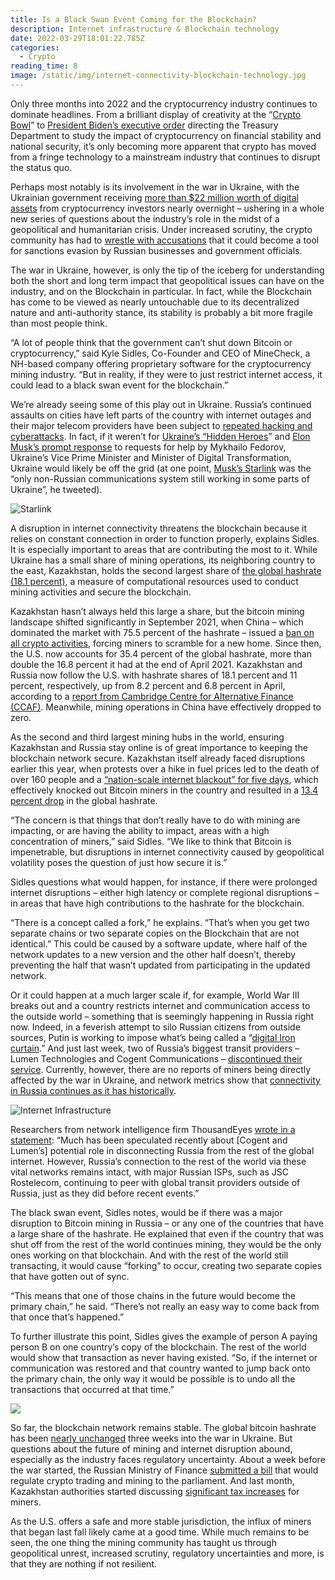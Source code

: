 ```yaml
---
title: Is a Black Swan Event Coming for the Blockchain?
description: Internet infrastructure & Blockchain technology
date: 2022-03-29T18:01:22.785Z
categories:
  - Crypto
reading_time: 8
image: /static/img/internet-connectivity-blockchain-technology.jpg
---
```

Only three months into 2022 and the cryptocurrency industry continues to dominate headlines. From a brilliant display of creativity at the “[Crypto Bowl](https://www.minecheck.com/posts/cryptocurrency-scores-big-during-super-bowl-lvi/)” to [President Biden’s executive order](https://www.nbcbayarea.com/news/national-international/biden-orders-study-of-cryptocurrency-risk-creation-of-us-digital-dollar/2832746/) directing the Treasury Department to study the impact of cryptocurrency on financial stability and national security, it’s only becoming more apparent that crypto has moved from a fringe technology to a mainstream industry that continues to disrupt the status quo.

Perhaps most notably is its involvement in the war in Ukraine, with the Ukrainian government receiving [more than $22 million worth of digital assets](https://indianexpress.com/article/world/ukrainian-government-receives-more-than-15-million-in-cryptocurrency-donations-7795757/) from cryptocurrency investors nearly overnight – ushering in a whole new series of questions about the industry’s role in the midst of a geopolitical and humanitarian crisis. Under increased scrutiny, the crypto community has had to [wrestle with accusations](https://finance.yahoo.com/news/crypto-industry-defensive-ukraine-crisis-110246097.html) that it could become a tool for sanctions evasion by Russian businesses and government officials.

The war in Ukraine, however, is only the tip of the iceberg for understanding both the short and long term impact that geopolitical issues can have on the industry, and on the Blockchain in particular. In fact, while the Blockchain has come to be viewed as nearly untouchable due to its decentralized nature and anti-authority stance, its stability is probably a bit more fragile than most people think.

“A lot of people think that the government can’t shut down Bitcoin or cryptocurrency,” said Kyle Sidles, Co-Founder and CEO of MineCheck, a NH-based company offering proprietary software for the cryptocurrency mining industry. “But in reality, if they were to just restrict internet access, it could lead to a black swan event for the blockchain.” 

We’re already seeing some of this play out in Ukraine. Russia’s continued assaults on cities have left parts of the country with internet outages and their major telecom providers have been subject to [repeated hacking and cyberattacks](https://www.forbes.com/sites/thomasbrewster/2022/03/15/internet-technicians-are-the-hidden-heroes-of-the-russia-ukraine-war/?sh=6771a84c2884). In fact, if it weren’t for [Ukraine’s “Hidden Heroes](https://www.forbes.com/sites/thomasbrewster/2022/03/15/internet-technicians-are-the-hidden-heroes-of-the-russia-ukraine-war/?sh=2feacfc62884)” and [Elon Musk’s prompt response](https://www.msn.com/en-us/news/world/elon-musks-spacex-sends-more-starlink-terminals-power-supplies-to-ukraine/ar-AAUXcbp?ocid=uxbndlbing) to requests for help by Mykhailo Fedorov, Ukraine’s Vice Prime Minister and Minister of Digital Transformation, Ukraine would likely be off the grid (at one point, [Musk’s Starlink](https://www.yahoo.com/news/elon-musk-warnings-starlink-terminals-ukraine-095512630.html) was the “only non-Russian communications system still working in some parts of Ukraine”, he tweeted).



![](/static/img/starlink.jpg "Starlink")

A disruption in internet connectivity threatens the blockchain because it relies on constant connection in order to function properly, explains Sidles. It is especially important to areas that are contributing the most to it. While Ukraine has a small share of mining operations, its neighboring country to the east, Kazakhstan, holds the second largest share of [the global hashrate (18.1 percent)](https://www.visualcapitalist.com/after-chinas-crypto-ban-who-leads-in-bitcoin-mining/), a measure of computational resources used to conduct mining activities and secure the blockchain.

Kazakhstan hasn’t always held this large a share, but the bitcoin mining landscape shifted significantly in September 2021, when China – which dominated the market with 75.5 percent of the hashrate – issued a [ban on all crypto activities](https://www.coindesk.com/learn/china-crypto-bans-a-complete-history/), forcing miners to scramble for a new home. Since then, the U.S. now accounts for 35.4 percent of the global hashrate, more than double the 16.8 percent it had at the end of April 2021. Kazakhstan and Russia now follow the U.S. with hashrate shares of 18.1 percent and 11 percent, respectively, up from 8.2 percent and 6.8 percent in April, according to a [report from Cambridge Centre for Alternative Finance (CCAF)](https://www.jbs.cam.ac.uk/insight/2021/geographic-shift/). Meanwhile, mining operations in China have effectively dropped to zero.

As the second and third largest mining hubs in the world, ensuring Kazakhstan and Russia stay online is of great importance to keeping the blockchain network secure. Kazakhstan itself already faced disruptions earlier this year, when protests over a hike in fuel prices led to the death of over 160 people and a [“nation-scale internet blackout” for five days](https://www.barrons.com/news/kazakhstan-sees-nation-scale-internet-blackout-amid-protests-01641385807), which effectively knocked out Bitcoin miners in the country and resulted in a [13.4 percent drop](https://www.techspot.com/community/topics/bitcoins-global-hashrate-tumbles-after-kazakhstan-shuts-off-countrys-internet.273018/) in the global hashrate.

“The concern is that things that don’t really have to do with mining are impacting, or are having the ability to impact, areas with a high concentration of miners,” said Sidles. “We like to think that Bitcoin is impenetrable, but disruptions in internet connectivity caused by geopolitical volatility poses the question of just how secure it is.” 

Sidles questions what would happen, for instance, if there were prolonged internet disruptions – either high latency or complete regional disruptions – in areas that have high contributions to the hashrate for the blockchain. 

“There is a concept called a fork,” he explains. “That’s when you get two separate chains or two separate copies on the Blockchain that are not identical.” This could be caused by a software update, where half of the network updates to a new version and the other half doesn’t, thereby preventing the half that wasn’t updated from participating in the updated network. 

Or it could happen at a much larger scale if, for example, World War III breaks out and a country restricts internet and communication access to the outside world – something that is seemingly happening in Russia right now. Indeed, in a feverish attempt to silo Russian citizens from outside sources, Putin is working to impose what’s being called a “[digital Iron curtain](https://www.cnn.com/2022/03/07/tech/russia-internet-facebook-block-iron-curtain/index.html).” And just last week, two of Russia’s biggest transit providers – Lumen Technologies and Cogent Communications – [discontinued their service](https://www.reuters.com/technology/internet-provider-lumen-pulls-plug-russia-2022-03-09/). Currently, however, there are no reports of miners being directly affected by the war in Ukraine, and network metrics show that [connectivity in Russia continues as it has historically](https://arstechnica.com/information-technology/2022/03/why-russias-disconnection-from-the-internet-isnt-amounting-to-much/). 

![](/static/img/internet-infrastructure.jpg "Internet Infrastructure ")

Researchers from network intelligence firm ThousandEyes [wrote in a statement](https://www.thousandeyes.com/blog/russia-global-internet): “Much has been speculated recently about \[Cogent and Lumen’s] potential role in disconnecting Russia from the rest of the global internet. However, Russia’s connection to the rest of the world via these vital networks remains intact, with major Russian ISPs, such as JSC Rostelecom, continuing to peer with global transit providers outside of Russia, just as they did before recent events.”

The black swan event, Sidles notes, would be if there was a major disruption to Bitcoin mining in Russia – or any one of the countries that have a large share of the hashrate. He explained that even if the country that was shut off from the rest of the world continues mining, they would be the only ones working on that blockchain. And with the rest of the world still transacting, it would cause “forking” to occur, creating two separate copies that have gotten out of sync. 

“This means that one of those chains in the future would become the primary chain,” he said. “There’s not really an easy way to come back from that once that’s happened.” 

To further illustrate this point, Sidles gives the example of person A paying person B on one country’s copy of the blockchain. The rest of the world would show that transaction as never having existed. “So, if the internet or communication was restored and that country wanted to jump back onto the primary chain, the only way it would be possible is to undo all the transactions that occurred at that time.” 

![](/static/img/blockchain-technology.jpg)

So far, the blockchain network remains stable. The global bitcoin hashrate has been [nearly unchanged](https://www.yahoo.com/entertainment/russian-crypto-miners-brace-sanctions-162225701.html?guccounter=1&guce_referrer=aHR0cHM6Ly93d3cuZ29vZ2xlLmNvbS8&guce_referrer_sig=AQAAAKLOaRTx4jMLh8SE88TFIroeRcrTIYovCFQrnBGB54LO8SXiUzBPwcCiOnGYu5jOZQZ_2W3KCBsA3CXQuRFqy_lWLMPMNKZCN1bvECrFF8QmEAOdSUIpvq835m6rujSZMxQF0H5VeI0X3FXw1erNUX_VY9UMmzCg_BF-sUJsUpn9) three weeks into the war in Ukraine. But questions about the future of mining and internet disruption abound, especially as the industry faces regulatory uncertainty. About a week before the war started, the Russian Ministry of Finance [submitted a bill](https://www.coindesk.com/policy/2022/02/21/russian-government-introduces-crypto-bill-to-parliament-over-central-bank-objections/) that would regulate crypto trading and mining to the parliament. And last month, Kazakhstan authorities started discussing [significant tax increases](https://www.theblockcrypto.com/post/133366/kazakhstan-floats-500-tax-increase-on-bitcoin-miners-leading-some-to-eye-relocation) for miners. 

As the U.S. offers a safe and more stable jurisdiction, the influx of miners that began last fall likely came at a good time. While much remains to be seen, the one thing the mining community has taught us through geopolitical unrest, increased scrutiny, regulatory uncertainties and more, is that they are nothing if not resilient.